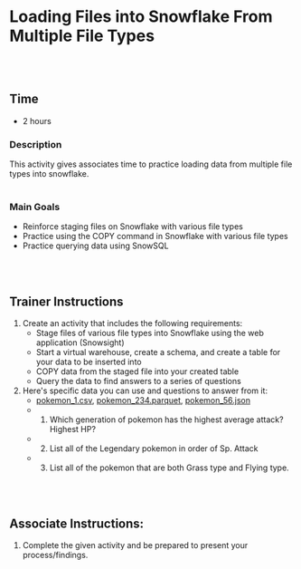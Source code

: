 # Loading Files into Snowflake From Multiple File Types
<br />
<br />

## Time 
- 2 hours

### Description
This activity gives associates time to practice loading data from multiple file types into snowflake. 
<br />
<br />

### Main Goals
- Reinforce staging files on Snowflake with various file types
- Practice using the COPY command in Snowflake with various file types
- Practice querying data using SnowSQL
<br />
<br/>

## Trainer Instructions
1. Create an activity that includes the following requirements:
    -	Stage files of various file types into Snowflake using the web application (Snowsight)
    -	Start a virtual warehouse, create a schema, and create a table for your data to be inserted into
    -	COPY data from the staged file into your created table
    -	Query the data to find answers to a series of questions
2. Here's specific data you can use and questions to answer from it:
    -	[pokemon_1.csv](../resources_snowflake/pokemon_1.csv), [pokemon_234.parquet](../resources_snowflake/pokemon_234.parquet), [pokemon_56.json](../resources_snowflake/pokemon_56.json)
    -	1) Which generation of pokemon has the highest average attack? Highest HP?
    -	2) List all of the Legendary pokemon in order of Sp. Attack
    -	3) List all of the pokemon that are both Grass type and Flying type.

<br />
<br />

## Associate Instructions: 
1. Complete the given activity and be prepared to present your process/findings.
<br />
<br />
